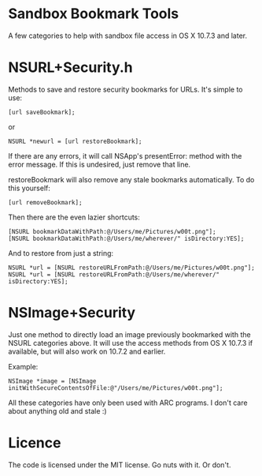 Sandbox Bookmark Tools
======================

A few categories to help with sandbox file access in OS X 10.7.3 and later.

NSURL+Security.h
================
Methods to save and restore security bookmarks for URLs. It's simple to use:
```objc
[url saveBookmark];
```
or
```objc
NSURL *newurl = [url restoreBookmark];
```
If there are any errors, it will call NSApp's presentError: method with the error message.
If this is undesired, just remove that line.

restoreBookmark will also remove any stale bookmarks automatically. To do this yourself:
```objc
[url removeBookmark];
```

Then there are the even lazier shortcuts:
```objc
[NSURL bookmarkDataWithPath:@/Users/me/Pictures/w00t.png"];
[NSURL bookmarkDataWithPath:@/Users/me/wherever/" isDirectory:YES];
```

And to restore from just a string:
```objc
NSURL *url = [NSURL restoreURLFromPath:@/Users/me/Pictures/w00t.png"];
NSURL *url = [NSURL restoreURLFromPath:@/Users/me/wherever/" isDirectory:YES];
```

NSImage+Security
================
Just one method to directly load an image previously bookmarked with the NSURL categories above.
It will use the access methods from OS X 10.7.3 if available, but will also work on 10.7.2 and earlier.

Example:
```objc
NSImage *image = [NSImage initWithSecureContentsOfFile:@"/Users/me/Pictures/w00t.png"];
```

All these categories have only been used with ARC programs. I don't care about anything old and stale :)

Licence
=======
The code is licensed under the MIT license. Go nuts with it. Or don't.
